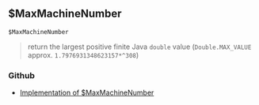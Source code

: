 ## $MaxMachineNumber

```
$MaxMachineNumber
```

> return the largest positive finite Java `double` value (`Double.MAX_VALUE` approx. `1.7976931348623157*^308`)

### Github

* [Implementation of $MaxMachineNumber](https://github.com/axkr/symja_android_library/blob/master/symja_android_library/matheclipse-core/src/main/java/org/matheclipse/core/builtin/ConstantDefinitions.java#L390) 
